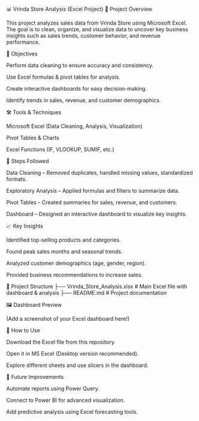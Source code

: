 📊 Vrinda Store Analysis (Excel Project)
📌 Project Overview

This project analyzes sales data from Vrinda Store using Microsoft Excel. The goal is to clean, organize, and visualize data to uncover key business insights such as sales trends, customer behavior, and revenue performance.

🎯 Objectives

Perform data cleaning to ensure accuracy and consistency.

Use Excel formulas & pivot tables for analysis.

Create interactive dashboards for easy decision-making.

Identify trends in sales, revenue, and customer demographics.

🛠 Tools & Techniques

Microsoft Excel (Data Cleaning, Analysis, Visualization)

Pivot Tables & Charts

Excel Functions (IF, VLOOKUP, SUMIF, etc.)


📑 Steps Followed

Data Cleaning – Removed duplicates, handled missing values, standardized formats.

Exploratory Analysis – Applied formulas and filters to summarize data.

Pivot Tables – Created summaries for sales, revenue, and customers.

Dashboard – Designed an interactive dashboard to visualize key insights.

📈 Key Insights

Identified top-selling products and categories.

Found peak sales months and seasonal trends.

Analyzed customer demographics (age, gender, region).

Provided business recommendations to increase sales.

📂 Project Structure
├── Vrinda_Store_Analysis.xlsx   # Main Excel file with dashboard & analysis
├── README.md                    # Project documentation

🖼 Dashboard Preview

(Add a screenshot of your Excel dashboard here!)

🚀 How to Use

Download the Excel file from this repository.

Open it in MS Excel (Desktop version recommended).

Explore different sheets and use slicers in the dashboard.

🔮 Future Improvements

Automate reports using Power Query.

Connect to Power BI for advanced visualization.

Add predictive analysis using Excel forecasting tools.
